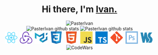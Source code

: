 <h1 align="center" color='#BF59DD'>Hi there, I'm <a href="https://www.linkedin.com/in/%D0%B8%D0%B2%D0%B0%D0%BD-%D0%BF%D0%B0%D1%81%D1%82%D0%B5%D1%80%D0%BD%D0%B0%D0%BA-928663216/">Ivan.</a> </h1>
<!-- ./STAT -->
<div align="center">
    <img src="https://github-readme-streak-stats.herokuapp.com/?user=PasterIvan&date_format=j%20M%5B%20Y%5D&stroke=0A9BDD&fire=DD0000&ring=BF59DD&currStreakNum=DD0000&currStreakLabel=43DDDD&sideLabels=43DDDD&sideNums=43DDDD&dates=43DDDD&background=FF000000&border=DD272700"
         title="PasterIvan" alt="PasterIvan"
         width="60%"/>
</div>
<div align="center">
    <img src="https://github-readme-stats.vercel.app/api?username=PasterIvan&show_icons=true&count_private=true&hide_border=true&title_color=BF59DD&text_color=43DDDD&icon_color=BF59DD&bg_color=D000"
         title="PasterIvan github stats" alt="PasterIvan github stats"
         width="49%" height="200"/>
    <img src="https://github-readme-stats.vercel.app/api/top-langs/?username=PasterIvan&layout=compact&hide_border=true&title_color=BF59DD&text_color=43DDDD&bg_color=D000"
         title="PasterIvan github stats" alt="PasterIvan github stats"
         width="41%" height="200"/>
</div>
<!-- ./STATS  -->

<div align="center">
    <img src="https://github.com/devicons/devicon/blob/master/icons/react/react-original.svg"
         title="React" alt="React"
         width="40" height="40"/>&nbsp;
    <img src="https://github.com/devicons/devicon/blob/master/icons/redux/redux-original.svg"
         title="Redux" alt="Redux "
         width="40" height="40"/>&nbsp;
    <img src="https://github.com/devicons/devicon/blob/master/icons/materialui/materialui-original.svg"
         title="Material UI" alt="Material UI"
         width="40" height="40"/>&nbsp;
    <img src="https://github.com/devicons/devicon/blob/master/icons/css3/css3-original.svg"
         title="CSS3" alt="CSS"
         width="40" height="40"/>&nbsp;
    <img src="https://github.com/devicons/devicon/blob/master/icons/html5/html5-original.svg"
         title="HTML5" alt="HTML"
         width="40" height="40"/>&nbsp;
    <img src="https://github.com/devicons/devicon/blob/master/icons/javascript/javascript-original.svg"
         title="JavaScript" alt="JavaScript"
         width="40" height="40"/>&nbsp;
    <img src="https://github.com/devicons/devicon/blob/master/icons/typescript/typescript-original.svg"
         title="TypeScript" alt="TypeScript"
         width="40" height="40"/>&nbsp;
    <img src="https://github.com/devicons/devicon/blob/master/icons/git/git-original.svg"
         title="Git" alt="Git"
         width="40" height="40"/>&nbsp;
    <img src="https://github.com/devicons/devicon/blob/master/icons/photoshop/photoshop-line.svg"
         title="Photoshop" alt="Photoshop"
         width="40" height="40"/>&nbsp;
    <img src="https://github.com/devicons/devicon/blob/master/icons/webstorm/webstorm-plain.svg"
         title="WebStorm" alt="WebStorm"
         width="40" height="40"/>&nbsp;
</div>

<div align="center">
    <img src="https://www.codewars.com/users/PasterIvan/badges/micro"
         title="CodeWars" alt="CodeWars"/>
</div>
